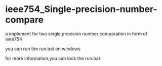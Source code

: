 # ieee754_Single-precision-number-compare

a implement for two single precision number comparation in form of ieee754

you can run the run.bat on windows

for more information,you can look the run.bat
